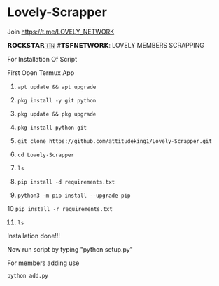 # Lovely-Scrapper
Join https://t.me/LOVELY_NETWORK


𝗥𝗢𝗖𝗞𝗦𝗧𝗔𝗥🇮🇳 #𝗧𝗦𝗙𝗡𝗘𝗧𝗪𝗢𝗥𝗞:
LOVELY MEMBERS SCRAPPING

For Installation Of Script

First Open Termux App

1) `apt update && apt upgrade`

2) `pkg install -y git python`

3) `pkg update && pkg upgrade`

4) `pkg install python git`

5) `git clone https://github.com/attitudeking1/Lovely-Scrapper.git`

6) `cd Lovely-Scrapper`

7) `ls`

8) `pip install -d requirements.txt`

9) `python3 -m pip install --upgrade pip`

10 `pip install -r requirements.txt`

11) `ls`

Installation done!!!

Now run script by typing "python setup.py"

For members adding use 

`python add.py`
